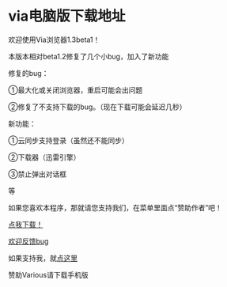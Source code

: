 # via电脑版下载地址

欢迎使用Via浏览器1.3beta1！

本版本相对beta1.2修复了几个小bug，加入了新功能

修复的bug：

①最大化或关闭浏览器，重启可能会出问题

②修复了不支持下载的bug。（现在下载可能会延迟几秒）


新功能：

①云同步支持登录（虽然还不能同步）

②下载器（迅雷引擎）

③禁止弹出对话框

等

如果您喜欢本程序，那就请您支持我们，在菜单里面点“赞助作者”吧！


[点我下载！](https://guanghou-my.sharepoint.com/personal/dmlgzs_edu_get365_pw/_layouts/15/guestaccess.aspx?docid=0f2ed1ada236544fca2e1525c9560b482&authkey=Ae0aVEN_1Z6NBmUCUD3d22U)

[欢迎反馈bug](https://github.com/dmlgzs/forum/issues/4)

如果支持我，就[点这里](https://github.com/dmlgzs/forum/blob/master/支持作者几种方法.md)

赞助Various请下载手机版
